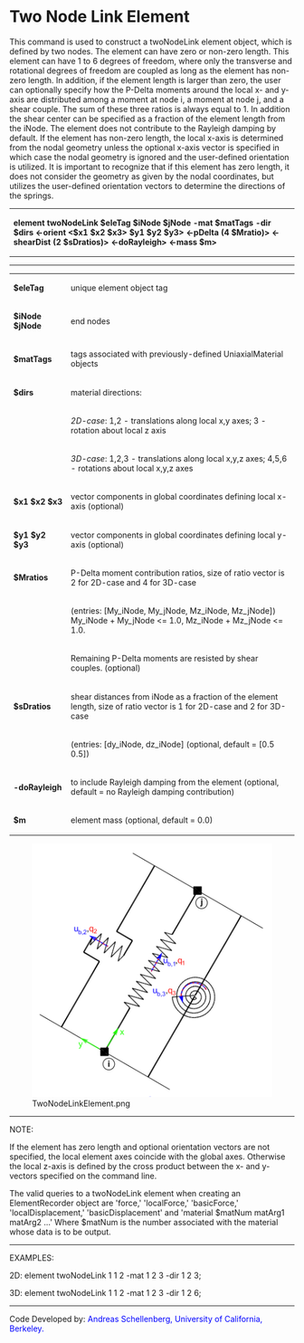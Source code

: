 # Two Node Link Element

<p>This command is used to construct a twoNodeLink element object, which
is defined by two nodes. The element can have zero or non-zero length.
This element can have 1 to 6 degrees of freedom, where only the
transverse and rotational degrees of freedom are coupled as long as the
element has non-zero length. In addition, if the element length is
larger than zero, the user can optionally specify how the P-Delta
moments around the local x- and y-axis are distributed among a moment at
node i, a moment at node j, and a shear couple. The sum of these three
ratios is always equal to 1. In addition the shear center can be
specified as a fraction of the element length from the iNode. The
element does not contribute to the Rayleigh damping by default. If the
element has non-zero length, the local x-axis is determined from the
nodal geometry unless the optional x-axis vector is specified in which
case the nodal geometry is ignored and the user-defined orientation is
utilized. It is important to recognize that if this element has zero
length, it does not consider the geometry as given by the nodal
coordinates, but utilizes the user-defined orientation vectors to
determine the directions of the springs.</p>
<table>
<tbody>
<tr class="odd">
<td><p><strong>element twoNodeLink $eleTag $iNode $jNode -mat $matTags
-dir $dirs &lt;-orient &lt;$x1 $x2 $x3&gt; $y1 $y2 $y3&gt; &lt;-pDelta
(4 $Mratio)&gt; &lt;-shearDist (2 $sDratios)&gt; &lt;-doRayleigh&gt;
&lt;-mass $m&gt;</strong></p></td>
</tr>
</tbody>
</table>
<hr />
<table>
<tbody>
<tr class="odd">
<td><p><strong>$eleTag</strong></p></td>
<td><p>unique element object tag</p></td>
</tr>
<tr class="even">
<td><p><strong>$iNode $jNode</strong></p></td>
<td><p>end nodes</p></td>
</tr>
<tr class="odd">
<td><p><strong>$matTags</strong></p></td>
<td><p>tags associated with previously-defined UniaxialMaterial
objects</p></td>
</tr>
<tr class="even">
<td><p><strong>$dirs</strong></p></td>
<td><p>material directions:</p></td>
</tr>
<tr class="odd">
<td></td>
<td><p><em>2D-case</em>: 1,2 - translations along local x,y axes; 3 -
rotation about local z axis</p></td>
</tr>
<tr class="even">
<td></td>
<td><p><em>3D-case</em>: 1,2,3 - translations along local x,y,z axes;
4,5,6 - rotations about local x,y,z axes</p></td>
</tr>
<tr class="odd">
<td><p><strong>$x1 $x2 $x3</strong></p></td>
<td><p>vector components in global coordinates defining local x-axis
(optional)</p></td>
</tr>
<tr class="even">
<td><p><strong>$y1 $y2 $y3</strong></p></td>
<td><p>vector components in global coordinates defining local y-axis
(optional)</p></td>
</tr>
<tr class="odd">
<td><p><strong>$Mratios</strong></p></td>
<td><p>P-Delta moment contribution ratios, size of ratio vector is 2 for
2D-case and 4 for 3D-case</p></td>
</tr>
<tr class="even">
<td></td>
<td><p>(entries: [My_iNode, My_jNode, Mz_iNode, Mz_jNode]) My_iNode +
My_jNode &lt;= 1.0, Mz_iNode + Mz_jNode &lt;= 1.0.</p></td>
</tr>
<tr class="odd">
<td></td>
<td><p>Remaining P-Delta moments are resisted by shear couples.
(optional)</p></td>
</tr>
<tr class="even">
<td><p><strong>$sDratios</strong></p></td>
<td><p>shear distances from iNode as a fraction of the element length,
size of ratio vector is 1 for 2D-case and 2 for 3D-case</p></td>
</tr>
<tr class="odd">
<td></td>
<td><p>(entries: [dy_iNode, dz_iNode] (optional, default = [0.5
0.5])</p></td>
</tr>
<tr class="even">
<td><p><strong>-doRayleigh</strong></p></td>
<td><p>to include Rayleigh damping from the element (optional, default =
no Rayleigh damping contribution)</p></td>
</tr>
<tr class="odd">
<td><p><strong>$m</strong></p></td>
<td><p>element mass (optional, default = 0.0)</p></td>
</tr>
</tbody>
</table>
<figure>
<img src="TwoNodeLinkElement.png" title="TwoNodeLinkElement.png"
alt="TwoNodeLinkElement.png" />
<figcaption aria-hidden="true">TwoNodeLinkElement.png</figcaption>
</figure>
<hr />
<p>NOTE:</p>
<p>If the element has zero length and optional orientation vectors are
not specified, the local element axes coincide with the global axes.
Otherwise the local z-axis is defined by the cross product between the
x- and y-vectors specified on the command line.</p>
<p>The valid queries to a twoNodeLink element when creating an
ElementRecorder object are 'force,' 'localForce,' 'basicForce,'
'localDisplacement,' 'basicDisplacement' and 'material $matNum matArg1
matArg2 ...' Where $matNum is the number associated with the material
whose data is to be output.</p>
<hr />
<p>EXAMPLES:</p>
<p>2D: element twoNodeLink 1 1 2 -mat 1 2 3 -dir 1 2 3;</p>
<p>3D: element twoNodeLink 1 1 2 -mat 1 2 3 -dir 1 2 6;</p>
<hr />
<p>Code Developed by: <span style="color:blue"> Andreas
Schellenberg, University of California, Berkeley. </span></p>

